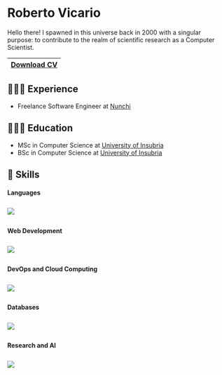 # Roberto Vicario

Hello there! I spawned in this universe back in 2000 with a singular purpose: to contribute to the realm of scientific research as a Computer Scientist.

| <a href="./docs/robertovicario_CV.pdf" download>Download CV</a> |
| -- |

## 👨🏻‍💻 Experience

- Freelance Software Engineer at [Nunchi](https://www.nunchicommunication.com)

## 👨🏻‍🎓 Education

- MSc in Computer Science at [University of Insubria](https://www.uninsubria.it)
- BSc in Computer Science at [University of Insubria](https://www.uninsubria.it)

## 🚀 Skills

#### Languages

<img src="https://skillicons.dev/icons?i=java,c,cpp,python,js,bash&amp;theme=light" style="margin-top: 8px;margin-bottom: 8px;">

#### Web Development

<img src="https://skillicons.dev/icons?i=html,css,bootstrap,django,react,wordpress&amp;theme=light" style="margin-top: 8px;margin-bottom: 8px;">

#### DevOps and Cloud Computing

<img src="https://skillicons.dev/icons?i=spring,docker,kubernetes,git,gcp,terraform&amp;theme=light" style="margin-top: 8px;margin-bottom: 8px;">

#### Databases

<img src="https://skillicons.dev/icons?i=mysql,postgres,sqlite,mongodb,hibernate,firebase&amp;theme=light" style="margin-top: 8px;margin-bottom: 8px;">

#### Research and AI

<img src="https://skillicons.dev/icons?i=r,scala,matlab,sklearn,pytorch,tensorflow&amp;theme=light" style="margin-top: 8px;margin-bottom: 8px;">
